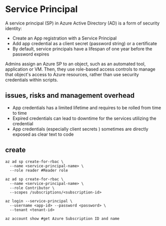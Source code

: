 # Service Principal
A service principal (SP) in Azure Active Directory (AD) is a form of security identity:
- Create an App registration with a Service Principal
- Add app credential as a client secret (password string) or a certificate
- By default, service principals have a lifespan of one year before the password expires

Admins assign an Azure SP to an object, such as an automated tool, application or VM.
Then, they use role-based access controls to manage that object's access to Azure resources,
rather than use security credentials within scripts.

## issues, risks and management overhead
- App credentials has a limited lifetime and requires to be rolled from time to time
- Expired credentials can lead to downtime for the services utilizing the credential
- App credentials (especially client secrets ) sometimes are directly exposed as clear text to code

## create
```
az ad sp create-for-rbac \
  --name <service-principal-name> \
  --role reader #Reader role

az ad sp create-for-rbac \
  --name <service-principal-name> \
  --role Contributor \
  --scopes /subscriptions/<subscription-id>

az login --service-principal \
  --username <app-id> --password <password> \
  --tenant <tenant-id>

az account show #get Azure Subscription ID and name
```
